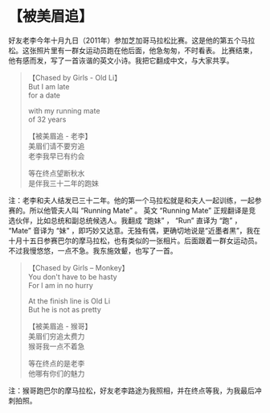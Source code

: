 # 【被美眉追】

好友老李今年十月九日（2011年）参加芝加哥马拉松比赛。这是他的第五个马拉松。这张照片里有一群女运动员跑在他后面，他急匆匆，不时看表。
比赛结束，他有感而发，写了一首诙谐的英文小诗。我把它翻成中文，与大家共享。
> 【Chased by Girls - Old Li】   
> But I am late   
> for a date
>
> with my running mate  
> of 32 years
>
> 【被美眉追 - 老李】    
> 美眉们请不要穷追  
> 老李我早已有约会
>
> 等在终点望断秋水  
> 是伴我三十二年的跑妹

注：老李和夫人结发已三十二年。他的第一个马拉松就是和夫人一起训练，一起参赛的。所以他管夫人叫 “Running Mate” 。
英文 “Running Mate” 正规翻译是竞选伙伴，比如总统和副总统候选人。我翻成 “跑妹” ， “Run” 直译为 “跑” ， “Mate” 音译为 “妹” ，即巧妙又达意。无独有偶，更确切地说是“近墨者黑”，我在十月十五日参赛巴尔的摩马拉松，也有类似的一张相片。后面跟着一群女运动员。不过我慢悠悠，一点不急。我东施效颦，也写了一首。

> 【Chased by Girls – Monkey】  
> You don't have to be hasty  
> For I am in no hurry
>
> At the finish line is Old Li  
> But he is not as pretty  
>
> 【被美眉追 - 猴哥】  
> 美眉们穷追太费力  
> 猴哥我一点不着急
>
> 等在终点的是老李  
> 他哪有你们的魅力

注：猴哥跑巴尔的摩马拉松，好友老李路途为我照相，并在终点等我，为我最后冲刺拍照。

